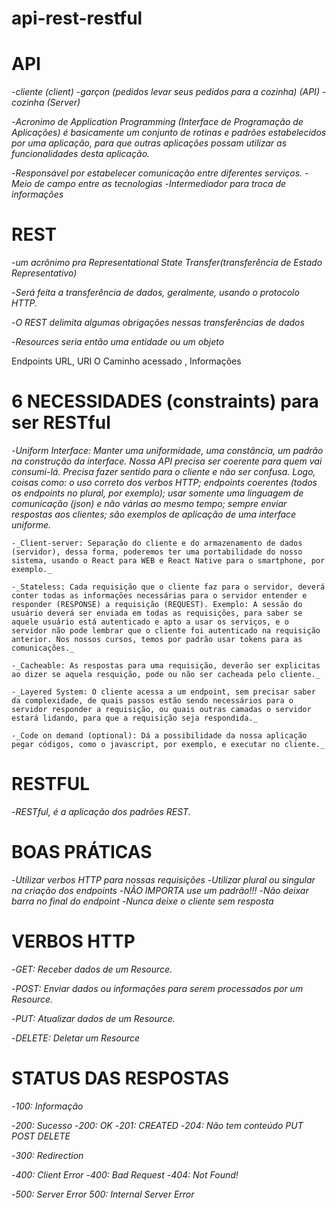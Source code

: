 # api-rest-restful

# API

-_cliente (client)_
-_garçon (pedidos levar seus pedidos para a cozinha) (API)_
-_cozinha (Server)_

-_Acronimo de Application Programming (Interface de Programação de Aplicações) é basicamente um conjunto de rotinas e padrões estabelecidos por uma aplicação, para que outras aplicações
possam utilizar as funcionalidades desta aplicação._

-_Responsável por estabelecer comunicação entre diferentes serviços._
-_Meio de campo entre as tecnologias_
-_Intermediador para troca de informações_

# REST

-_um acrônimo pra Representational State Transfer(transferência de Estado Representativo)_

-_Será feita a transferência de dados, geralmente, usando o protocolo HTTP._

-_O REST delimita algumas obrigações nessas transferências de dados_

-_Resources seria então uma entidade ou um objeto_

Endpoints URL, URI O Caminho acessado , Informações


# 6 NECESSIDADES (constraints) para ser RESTful

   -_Uniform Interface: Manter uma uniformidade, uma constância, um padrão na construção da interface. Nossa API precisa ser coerente para quem vai consumi-lá. Precisa fazer sentido para o cliente e não ser confusa. Logo, coisas como: o uso correto dos verbos HTTP; endpoints coerentes (todos os endpoints no plural, por exemplo); usar somente uma linguagem de comunicação (json) e não várias ao mesmo tempo; sempre enviar respostas aos clientes; são exemplos de aplicação de uma interface uniforme._

    -_Client-server: Separação do cliente e do armazenamento de dados (servidor), dessa forma, poderemos ter uma portabilidade do nosso sistema, usando o React para WEB e React Native para o smartphone, por exemplo._

    -_Stateless: Cada requisição que o cliente faz para o servidor, deverá conter todas as informações necessárias para o servidor entender e responder (RESPONSE) a requisição (REQUEST). Exemplo: A sessão do usuário deverá ser enviada em todas as requisições, para saber se aquele usuário está autenticado e apto a usar os serviços, e o servidor não pode lembrar que o cliente foi autenticado na requisição anterior. Nos nossos cursos, temos por padrão usar tokens para as comunicações._

    -_Cacheable: As respostas para uma requisição, deverão ser explicitas ao dizer se aquela resquição, pode ou não ser cacheada pelo cliente._

    -_Layered System: O cliente acessa a um endpoint, sem precisar saber da complexidade, de quais passos estão sendo necessários para o servidor responder a requisição, ou quais outras camadas o servidor estará lidando, para que a requisição seja respondida._

    -_Code on demand (optional): Dá a possibilidade da nossa aplicação pegar códigos, como o javascript, por exemplo, e executar no cliente._

# RESTFUL

-_RESTful, é a aplicação dos padrões REST._

# BOAS PRÁTICAS

-_Utilizar verbos HTTP para nossas requisições_
-_Utilizar plural ou singular na criação dos endpoints_ 
-_NÃO IMPORTA use um padrão!!!_
-_Não deixar barra no final do endpoint_
-_Nunca deixe o cliente sem resposta_


# VERBOS HTTP

-_GET: Receber dados de um Resource._

-_POST: Enviar dados ou informações para serem processados por um Resource._

-_PUT: Atualizar dados de um Resource._

-_DELETE: Deletar um Resource_

# STATUS DAS RESPOSTAS

-_100: Informação_

-_200: Sucesso_
       -_200: OK_
       -_201: CREATED_
       -_204: Não tem conteúdo PUT POST DELETE_
       
-_300: Redirection_

-_400: Client Error_
        -_400: Bad Request_
        -_404: Not Found!_
        
-_500: Server Error 500: Internal Server Error_        



